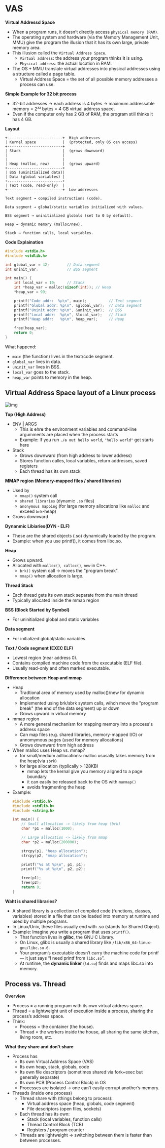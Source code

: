 # VAS

__Virtual Addressd Space__
- When a program runs, it doesn’t directly access `physical memory (RAM)`.
- The operating system and hardware (via the Memory Management Unit, MMU) give the program the illusion that it has its own large, private memory area.
- This illusion called the `Virtual Address Space`.
    - `Virtual address`: the address your program thinks it is using.
    - `Physical address`: the actual location in RAM.
- The OS + MMU translate virtual addresses into physical addresses using a structure called a page table.
    - Virtual Address Space = the set of all possible memory addresses a process can use.

__Simple Example for 32 bit process__
- 32-bit addresses → each address is 4 bytes → maximum addressable memory = 2³² bytes = 4 GB virtual address space.
- Even if the computer only has 2 GB of RAM, the program still thinks it has 4 GB.

__Layout__
```text
+-------------------------+  High addresses
| Kernel space            |  (protected, only OS can access)
+-------------------------+
| Stack                   |  (grows downward)
|                         |
|                         |
| Heap (malloc, new)      |  (grows upward)
+-------------------------+
| BSS (uninitialized data)|
| Data (global variables) |
+-------------------------+
| Text (code, read-only)  |
+-------------------------+  Low addresses

Text segment → compiled instructions (code).

Data segment → global/static variables initialized with values.

BSS segment → uninitialized globals (set to 0 by default).

Heap → dynamic memory (malloc/new).

Stack → function calls, local variables.
```

__Code Explaination__

```c
#include <stdio.h>
#include <stdlib.h>

int global_var = 42;        // Data segment
int uninit_var;             // BSS segment

int main() {
    int local_var = 10;     // Stack
    int *heap_var = malloc(sizeof(int)); // Heap
    *heap_var = 99;

    printf("Code addr:  %p\n", main);          // Text segment
    printf("Global addr: %p\n", &global_var);  // Data segment
    printf("Uninit addr: %p\n", &uninit_var);  // BSS
    printf("Local addr:  %p\n", &local_var);   // Stack
    printf("Heap addr:   %p\n", heap_var);     // Heap

    free(heap_var);
    return 0;
}
```
What happend:
- `main` (the function) lives in the text/code segment.
- `global_var` lives in data.
- `uninit_var` lives in BSS.
- `local_var` goes to the stack.
- `heap_var` points to memory in the heap.


## Virtual Address Space layout of a Linux process
![img](./img/Screenshot%202025-09-15%20153803.png)

__Top (High Address)__
- ENV | ARGS
    - This is ehre the environment variables and command-line argumments are placed when the process starts
    - Example: If you run `./a out hello world`, `"hello world"` get starts here
- Stack
    - Grows downward (from high address to lower address)
    - Stores function calles, local variables, return addresses, saved registers
    - Each thread has its own stack

__MMAP region (Memory-mapped files / shared libraries)__
- Used by
    - `mmap()` system call
    - `shared libraries` (dynamic `.so` files)
    - `anonymous mapping` (for large memory allocations like `malloc` and exceed `brk`-heap)
- Grows downward

__Dynanmic Libiaries(DYN - ELF)__
- These are the shared objects (.so) dynamically loaded by the program.
- Example: when you use printf(), it comes from libc.so.

__Heap__
- Grows upward.
- Allocated with `malloc()`,` calloc()`, `new` in C++.
    - `brk()` system call → moves the "program break".
    - `mmap()` when allocation is large.

__Thread Stack__
- Each thread gets its own stack separate from the main thread
- Typically allocated inside the mmap region

__BSS (Block Started by Symbol)__
- For uninitialized global and static variables

__Data segment__
- For initialized global/static variables.

__Text / Code segment (EXEC ELF)__
- Lowest region (near address 0).
- Contains compiled machine code from the executable (ELF file).
- Usually read-only and often marked executable.

__Difference between Heap and mmap__
- Heap
    - Tradtional area of memory used by malloc()/new for dynamic allocation
    - Implemented using brk/sbrk system calls, wihch move the "program break" (the end of the data segment) up or down
    - Grows upward in virtual memory
- mmap region
    - A more general mechanism for mapping memory into a process's address space
    - Can map files (e.g. shared libraries, memory-mapped I/O) or annomymous pages (used for memory allocations)
    - Grows downward from high address
- When malloc uses Heap vs. mmap?
    - for small/medium adllocations: malloc ususally takes memory from the heap(via `sbrk`)
    - for large allocation (typlically > 128KB)
        - mmap lets the kernal give you memory aligned to a page boundary
        - it can easily be released back to the OS with `munmap()`
        - avoids fragmenting the heap
- Example:
    ```c
    #include <stdio.h>
    #include <stdlib.h>
    #include <string.h>

    int main() {
        // Small allocation -> likely from heap (brk)
        char *p1 = malloc(1000);

        // Large allocation -> likely from mmap
        char *p2 = malloc(200000);

        strcpy(p1, "heap allocation");
        strcpy(p2, "mmap allocation");

        printf("%s at %p\n", p1, p1);
        printf("%s at %p\n", p2, p2);

        free(p1);
        free(p2);
        return 0;
    }
    ```

__Waht is shared libraries?__
- A shared library is a collection of compiled code (functions, classes, variables) stored in a file that can be loaded into memory at runtime and used by multiple programs.
- In Linux/Unix, these files usually end with .so (stands for Shared Object).
- Example: Imagine you write a program that uses `printf()`.
    - That function lives in __glibc__, the GNU C Library.
    - On Linux, glibc is usually a shared library like `/lib/x86_64-linux-gnu/libc.so.6`.
    - Your program’s executable doesn’t carry the machine code for printf — it just says “I need printf from `libc.so`”.
    - At runtime, the __dynamic linker__ (`ld.so`) finds and maps libc.so into memory.

## Process vs. Thread

__Overview__
- Process = a running program with its own virtual address space.
- Thread = a lightweight unit of execution inside a process, sharing the process’s address space.
- Think:
    - Process = the container (the house).
    - Thread = the workers inside the house, all sharing the same kitchen, living room, etc.

__What they share and don't share__
- Process has
    - Its own Virtual Address Space (VAS)
    - Its own heap, stack, globals, code
    - Its own file descriptors (sometimes shared via fork+exec but generally separate)
    - Its own PCB (Process Control Block) in OS
    - Processes are isolated → one can’t easily corrupt another’s memory.
- Threads (inside one process)
    - Thread share with (things belong to process):
        - Virtual address space (heap, globals, code segment)
        - File descriptors (open files, sockets)
    - Each thread has its own:
        - Stack (local variables, function calls)
        - Thread Control Block (TCB)
        - Registers / program counter
    - Threads are lightweight → switching between them is faster than between processes.
